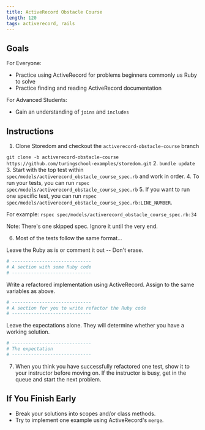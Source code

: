 ```yaml
---
title: ActiveRecord Obstacle Course
length: 120
tags: activerecord, rails
---
```


## Goals

For Everyone:
* Practice using ActiveRecord for problems beginners commonly us Ruby to solve
* Practice finding and reading ActiveRecord documentation

For Advanced Students:
* Gain an understanding of `joins` and `includes`

## Instructions

1. Clone Storedom and checkout the `activerecord-obstacle-course` branch

  `git clone -b activerecord-obstacle-course https://github.com/turingschool-examples/storedom.git`
2. `bundle update`
3. Start with the top test within `spec/models/activerecord_obstacle_course_spec.rb` and work in order.
4. To run your tests, you can run `rspec spec/models/activerecord_obstacle_course_spec.rb`
5. If you want to run one specific test, you can run `rspec spec/models/activerecord_obstacle_course_spec.rb:LINE_NUMBER`.
  
  For example: `rspec spec/models/activerecord_obstacle_course_spec.rb:34`

  Note: There's one skipped spec. Ignore it until the very end.
  
6. Most of the tests follow the same format...

  Leave the Ruby as is or comment it out -- Don't erase.
  ```ruby
  # -----------------------------
  # A section with some Ruby code
  # -----------------------------
  ```
  
  Write a refactored implementation using ActiveRecord. Assign to the same variables as above.
  ```ruby
  # -----------------------------
  # A section for you to write refactor the Ruby code
  # -----------------------------
  ```
  
  Leave the expectations alone. They will determine whether you have a working solution.
  ```ruby
  # -----------------------------
  # The expectation
  # -----------------------------
  ```

7. When you think you have successfully refactored one test, show it to your instructor before moving on. If the instructor is busy, get in the queue and start the next problem.
  
## If You Finish Early

* Break your solutions into scopes and/or class methods.
* Try to implement one example using ActiveRecord's `merge`.
